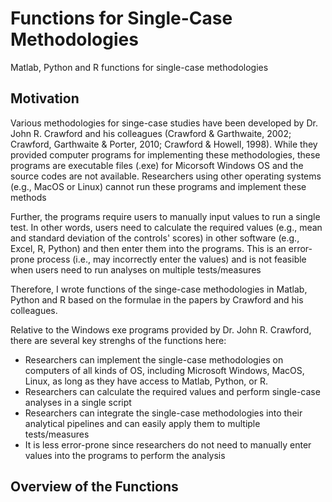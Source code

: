 # Functions for Single-Case Methodologies
Matlab, Python and R functions for single-case methodologies


## Motivation
Various methodologies for singe-case studies have been developed by Dr. John R. Crawford and his colleagues (Crawford & Garthwaite, 2002; Crawford, Garthwaite & Porter, 2010; Crawford & Howell, 1998). 
While they provided computer programs for implementing these methodologies, these programs are executable files (.exe) for Micorsoft Windows OS and the source codes are not available.
Researchers using other operating systems (e.g., MacOS or Linux) cannot run these programs and implement these methods

Further, the programs require users to manually input values to run a single test. 
In other words, users need to calculate the required values (e.g., mean and standard deviation of the controls' scores) in other software (e.g., Excel, R, Python) and then enter them into the programs.
This is an error-prone process (i.e., may incorrectly enter the values) and is not feasible when users need to run analyses on multiple tests/measures

Therefore, I wrote functions of the singe-case methodologies in Matlab, Python and R based on the formulae in the papers by Crawford and his colleagues.

Relative to the Windows exe programs provided by Dr. John R. Crawford, there are several key strenghs of the functions here:
* Researchers can implement the single-case methodologies on computers of all kinds of OS, including Microsoft Windows, MacOS, Linux, as long as they have access to Matlab, Python, or R.
* Researchers can calculate the required values and perform single-case analyses in a single script
* Researchers can integrate the single-case methodologies into their analytical pipelines and can easily apply them to multiple tests/measures
* It is less error-prone since researchers do not need to manually enter values into the programs to perform the analysis


## Overview of the Functions
